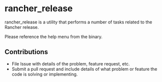 # rancher_release

rancher_release is a utility that performs a number of tasks related to the Rancher release.

Please reference the help menu from the binary.

## Contributions

* File Issue with details of the problem, feature request, etc.
* Submit a pull request and include details of what problem or feature the code is solving or implementing.
